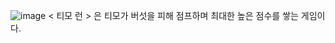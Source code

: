
![image](https://github.com/user-attachments/assets/feb484a3-fed3-4fc1-8d4c-a4a671cc92c0)
< 티모 런 >
은 티모가 버섯을 피해 점프하며 최대한 높은 점수를 쌓는 게임이다.
